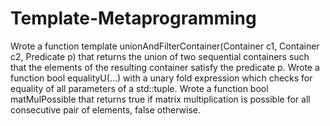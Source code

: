 # Template-Metaprogramming
Wrote a function template unionAndFilterContainer(Container c1, Container c2, Predicate p) that returns the union of two sequential containers such that the elements of the resulting
container satisfy the predicate p.
Wrote a function bool equalityU(...) with a unary fold expression which checks for
equality of all parameters of a std::tuple.
Wrote a function bool matMulPossible that returns true if matrix multiplication is possible for all consecutive pair of elements, false otherwise.
